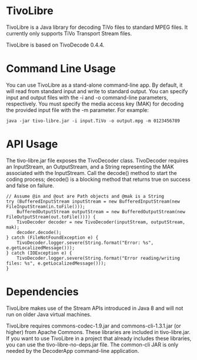 # TivoLibre
TivoLibre is a Java library for decoding TiVo files to standard MPEG files. It currently only supports TiVo Transport Stream files.

TivoLibre is based on TivoDecode 0.4.4.

# Command Line Usage
You can use TivoLibre as a stand-alone command-line app. By default, it will read from standard input and write to standard output. You can specify input and output files with the -i and -o command-line parameters, respectively. You must specify the media access key (MAK) for decoding the provided input file with the -m parameter. For example:

    java -jar tivo-libre.jar -i input.TiVo -o output.mpg -m 0123456789

# API Usage
The tivo-libre.jar file exposes the TivoDecoder class. TivoDecoder requires an InputStream, an OutputStream, and a String representing the MAK associated with the InputStream. Call the decode() method to start the coding process; decode() is a blocking method that returns true on success and false on failure.

    // Assume @in and @out are Path objects and @mak is a String
    try (BufferedInputStream inputStream = new BufferedInputStream(new FileInputStream(in.toFile()));
        BufferedOutputStream outputStream = new BufferedOutputStream(new FileOutputStream(out.toFile()))) {
        TivoDecoder decoder = new TivoDecoder(inputStream, outputStream, mak);
        decoder.decode();
    } catch (FileNotFoundException e) {
        TivoDecoder.logger.severe(String.format("Error: %s", e.getLocalizedMessage()));
    } catch (IOException e) {
        TivoDecoder.logger.severe(String.format("Error reading/writing files: %s", e.getLocalizedMessage()));
    }

# Dependencies
TivoLibre makes use of the Stream APIs introduced in Java 8 and will not run on older Java virtual machines.

TivoLibre requires commons-codec-1.9.jar and commons-cli-1.3.1.jar (or higher) from Apache Commons. These libraries are included in tivo-libre.jar. If you want to use TivoLibre in a project that already includes these libraries, you can use the tivo-libre-no-deps.jar file. The common-cli JAR is only needed by the DecoderApp command-line application.
